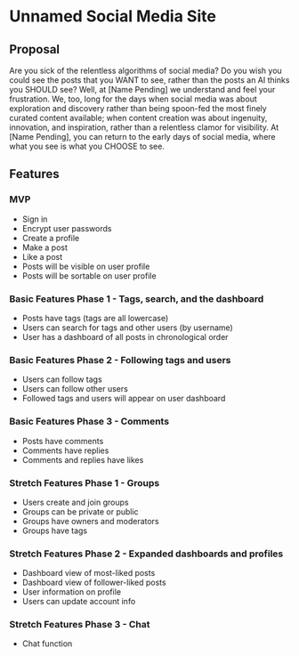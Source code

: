 # Unnamed Social Media Site

## Proposal

Are you sick of the relentless algorithms of social media? Do you wish you could see the posts that you WANT to see, rather than the posts an AI thinks you SHOULD see? Well, at [Name Pending] we understand and feel your frustration. We, too, long for the days when social media was about exploration and discovery rather than being spoon-fed the most finely curated content available; when content creation was about ingenuity, innovation, and inspiration, rather than a relentless clamor for visibility. At [Name Pending], you can return to the early days of social media, where what you see is what you CHOOSE to see.

## Features

### MVP

* Sign in
* Encrypt user passwords
* Create a profile
* Make a post
* Like a post
* Posts will be visible on user profile
* Posts will be sortable on user profile

### Basic Features Phase 1 - Tags, search, and the dashboard

* Posts have tags (tags are all lowercase)
* Users can search for tags and other users (by username)
* User has a dashboard of all posts in chronological order

### Basic Features Phase 2 - Following tags and users

* Users can follow tags
* Users can follow other users
* Followed tags and users will appear on user dashboard

### Basic Features Phase 3 - Comments

* Posts have comments
* Comments have replies
* Comments and replies have likes

### Stretch Features Phase 1 - Groups

* Users create and join groups
* Groups can be private or public
* Groups have owners and moderators
* Groups have tags

### Stretch Features Phase 2 - Expanded dashboards and profiles

* Dashboard view of most-liked posts
* Dashboard view of follower-liked posts
* User information on profile
* Users can update account info

### Stretch Features Phase 3 - Chat

* Chat function